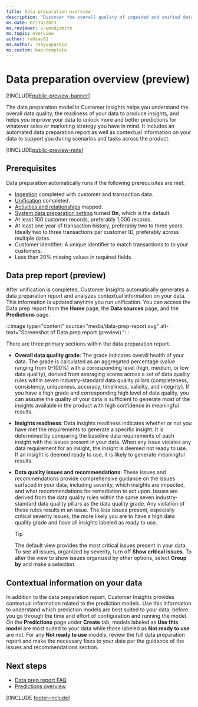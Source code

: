 ```yaml
---
title: Data preparation overview
description: "Discover the overall quality of ingested and unified data and if it can generate predictions."
ms.date: 07/14/2023
ms.reviewer: v-wendysmith
ms.topic: overview
author: radsay01
ms.author: rsayyaparaju 
ms.custom: bap-template
---
```


# Data preparation overview (preview)

[!INCLUDE[public-preview-banner](../../includes/public-preview-banner.md)]

The data preparation model in Customer Insights helps you understand the overall data quality, the readiness of your data to produce insights, and helps you improve your data to unlock more and better predictions for whatever sales or marketing strategy you have in mind. It includes an automated data preparation report as well as contextual information on your data to support you during scenarios and tasks across the product.

[!INCLUDE[public-preview-note](../../includes/public-preview-note.md)]

## Prerequisites

Data preparation automatically runs if the following prerequisites are met:

- [Ingestion](data-sources.md) completed with customer and transaction data.
- [Unification](data-unification.md) completed.
- [Activities and relationships](activities.md) mapped.
- [System data preparation setting](data-prep-admn.md) turned **On**, which is the default.
- At least 100 customer records, preferably 1,000 records.
- At least one year of transaction history, preferably two to three years. Ideally two to three transactions per customer ID, preferably across multiple dates.
- Customer identifier: A unique identifier to match transactions to to your customers.
- Less than 20% missing values in required fields.

## Data prep report (preview)

After unification is completed, Customer Insights automatically generates a data preparation report and analyzes contextual information on your data. This information is updated anytime you run unification. You can access the Data prep report from the **Home** page, the **Data sources** page, and the **Predictions** page.

:::image type="content" source="media/data-prep-report.svg" alt-text="Screenshot of Data prep report (preview).":::

There are three primary sections within the data preparation report.

- **Overall data quality grade**: The grade indicates overall health of your data. The grade is calculated as an aggregated percentage (value ranging from 0-100%) with a corresponding level (high, medium, or low data quality), derived from averaging scores across a set of data quality rules within seven industry-standard data quality pillars (completeness, consistency, uniqueness, accuracy, timeliness, validity, and integrity). If you have a high grade and corresponding high level of data quality, you can assume the quality of your data is sufficient to generate most of the insights available in the product with high confidence in meaningful results.

- **Insights readiness**: Data insights readiness indicates whether or not you have met the requirements to generate a specific insight. It is determined by comparing the baseline data requirements of each insight with the issues present in your data. When any issue violates any data requirement for an insight, the insight is deemed not ready to use. If an insight is deemed ready to use, it is likely to generate meaningful results.

- **Data quality issues and recommendations**: These issues and recommendations provide comprehensive guidance on the issues surfaced in your data, including severity, which insights are impacted, and what recommendations for remediation to act upon. Issues are derived from the data quality rules within the same seven industry-standard data quality pillars as the data quality grade. Any violation of these rules results in an issue. The less issues present, especially critical severity issues, the more likely you are to have a high data quality grade and have all insights labeled as ready to use.

  > [!TIP]
  > The default view provides the most critical issues present in your data. To see all issues, organized by severity, turn off **Show critical issues**. To alter the view to show issues organized by other options, select **Group by** and make a selection.

## Contextual information on your data

In addition to the data preparation report, Customer Insights provides contextual information related to the prediction models. Use this information to understand which prediction models are best suited to your data, before you go through the time and effort of configuration and running the model. On the **Predictions** page under **Create** tab, models labeled as **Use this model** are most suited to your data while those labeled as **Not ready to use** are not. For any **Not ready to use** models, review the full data preparation report and make the necessary fixes to your data per the guidance of the Issues and recommendations section.

## Next steps

- [Data prep report FAQ](Data-prep-faq.md)
- [Predictions overview](predictions-overview.md)

[!INCLUDE [footer-include](includes/footer-banner.md)]
